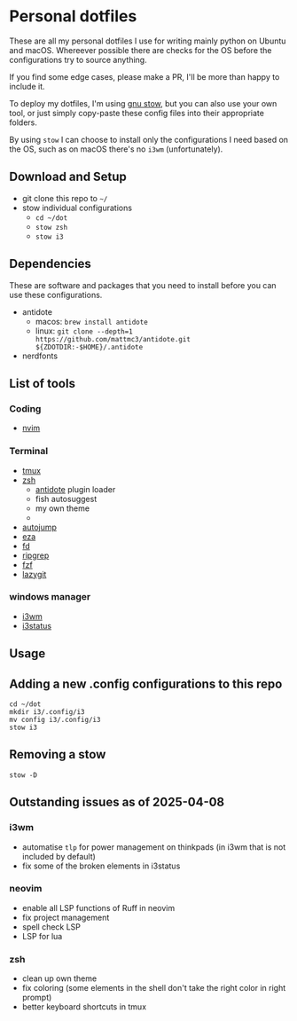 # Personal dotfiles

These are all my personal dotfiles I use for writing mainly python on Ubuntu and macOS.
Whereever possible there are checks for the OS before the configurations try to source anything.

If you find some edge cases, please make a PR, I'll be more than happy to include it.

To deploy my dotfiles, I'm using [gnu stow](https://www.gnu.org/software/stow/), but you can also
use your own tool, or just simply copy-paste these config files into their appropriate folders.

By using `stow` I can choose to install only the configurations I need based on the OS, such as on macOS there's no `i3wm` (unfortunately).

## Download and Setup
- git clone this repo to `~/`
- stow individual configurations
    - `cd ~/dot`
    - `stow zsh`
    - `stow i3`

## Dependencies

These are software and packages that you need to install before you can use these configurations.

- antidote
    - macos: `brew install antidote`
    - linux: `git clone --depth=1 https://github.com/mattmc3/antidote.git ${ZDOTDIR:-$HOME}/.antidote`
- nerdfonts

## List of tools

### Coding
- [nvim](https://github.com/neovim/neovim)

### Terminal

- [tmux](https://github.com/tmux/tmux)
- [zsh](https://en.wikipedia.org/wiki/Z_shell)
    - [antidote](https://github.com/mattmc3/antidote) plugin loader
    - fish autosuggest
    - my own theme
    -
- [autojump](https://github.com/wting/autojump)
- [eza](https://github.com/eza-community/eza)
- [fd](https://github.com/sharkdp/fd)
- [ripgrep](https://github.com/BurntSushi/ripgrep)
- [fzf](https://github.com/junegunn/fzf)
- [lazygit](https://github.com/jesseduffield/lazygit)


### windows manager
- [i3wm](https://i3wm.org/)
- [i3status](https://i3wm.org/docs/i3status.html)


## Usage

## Adding a new .config configurations to this repo

```
cd ~/dot
mkdir i3/.config/i3
mv config i3/.config/i3
stow i3
```


## Removing a stow

`stow -D`

## Outstanding issues as of 2025-04-08

### i3wm
- automatise `tlp` for power management on thinkpads (in i3wm that is not included by default)
- fix some of the broken elements in i3status

### neovim
- enable all LSP functions of Ruff in neovim
- fix project management
- spell check LSP
- LSP for lua

### zsh
- clean up own theme
- fix coloring (some elements in the shell don't take the right color in right prompt)
- better keyboard shortcuts in tmux

